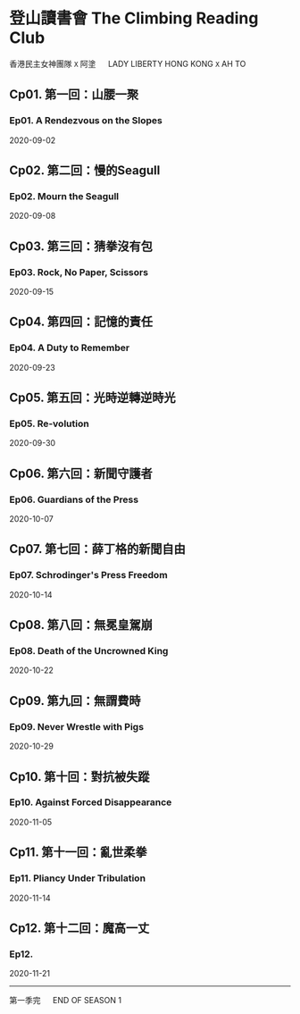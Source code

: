 # 登山讀書會 The Climbing Reading Club
香港民主女神團隊 `X` 阿塗 　 LADY LIBERTY HONG KONG `X` AH TO

## Cp01. 第一回：山腰一聚
### Ep01. A Rendezvous on the Slopes
2020-09-02
## Cp02. 第二回：慢的Seagull
### Ep02. Mourn the Seagull
2020-09-08
## Cp03. 第三回：猜拳沒有包
### Ep03. Rock, No Paper, Scissors
2020-09-15
## Cp04. 第四回：記憶的責任
### Ep04. A Duty to Remember
2020-09-23
## Cp05. 第五回：光時逆轉逆時光
### Ep05. Re-volution
2020-09-30
## Cp06. 第六回：新聞守護者
### Ep06. Guardians of the Press
2020-10-07
## Cp07. 第七回：薛丁格的新聞自由
### Ep07. Schrodinger's Press Freedom
2020-10-14
## Cp08. 第八回：無冕皇駕崩
### Ep08. Death of the Uncrowned King
2020-10-22
## Cp09. 第九回：無謂費時
### Ep09. Never Wrestle with Pigs
2020-10-29
## Cp10. 第十回：對抗被失蹤
### Ep10. Against Forced Disappearance
2020-11-05
## Cp11. 第十一回：亂世柔拳
### Ep11. Pliancy Under Tribulation
2020-11-14
## Cp12. 第十二回：魔高一丈
### Ep12. 
2020-11-21

---
第一季完 　 END OF SEASON 1
